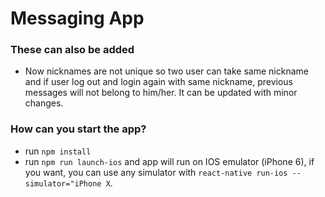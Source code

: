 # Messaging App

### These can also be added

- Now nicknames are not unique so two user can take same nickname and if user log out and login again with same nickname, previous messages will not belong to him/her. It can be updated with minor changes.

### How can you start the app?

- run `npm install`
- run `npm run launch-ios` and app will run on IOS emulator (iPhone 6), if you want, you can use any simulator with `react-native run-ios --simulator="iPhone X`.

